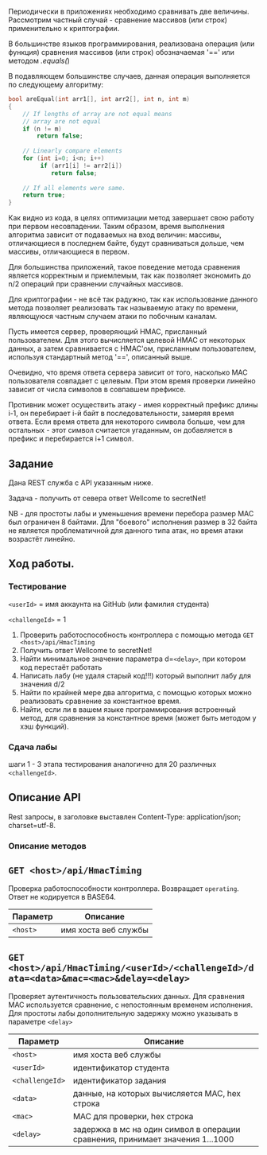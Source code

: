 ﻿Периодически в приложениях необходимо сравнивать две величины. Рассмотрим частный случай - сравнение массивов (или строк) применительно к криптографии.

В большинстве языков программирования, реализована операция (или функция) сравнения массивов (или строк) обозначаемая '==' или методом *.equals(*)

В подавляющем большинстве случаев, данная операция выполняется по следующему алгоритму:

```C 
bool areEqual(int arr1[], int arr2[], int n, int m) 
{ 
    // If lengths of array are not equal means 
    // array are not equal 
    if (n != m) 
        return false; 
  
    // Linearly compare elements 
    for (int i=0; i<n; i++) 
         if (arr1[i] != arr2[i]) 
            return false; 
  
    // If all elements were same. 
    return true; 
} 
```

Как видно из кода, в целях оптимизации метод завершает свою работу при первом несовпадении. Таким образом, время выполнения алгоритма зависит от подаваемых на вход величин: массивы, отличающиеся в последнем байте, будут сравниваться дольше, чем массивы, отличающиеся в первом.

Для большинства приложений, такое поведение метода сравнения является корректным и приемлемым, так как позволяет экономить до n/2 операций при сравнении случайных массивов.

Для криптографии - не всё так радужно, так как использование данного метода позволяет реализовать так называемую атаку по времени, являющуюся частным случаем атаки по побочным каналам.

Пусть имеется сервер, проверяющий HMAC, присланный пользователем. Для этого вычисляется целевой HMAC от некоторых данных, а затем сравнивается с HMAC'ом, присланным пользователем, используя стандартный метод '==', описанный выше.

Очевидно, что время ответа сервера зависит от того, насколько MAC пользователя совпадает с целевым. При этом время проверки линейно зависит от числа символов в совпавшем префиксе.

Противник может осуществить атаку - имея корректный префикс длины i-1, он перебирает i-й байт в последовательности, замеряя время ответа. Если время ответа для некоторого символа больше, чем для остальных - этот символ считается угаданным, он добавляется в префикс и перебирается i+1 символ.

## Задание

Дана REST служба с API указанным ниже.

Задача - получить от севера ответ Wellcome to secretNet!

NB - для простоты лабы и уменьшения времени перебора размер MAC был ограничен 8 байтами. Для "боевого" исполнения размер в 32 байта не является проблематичной для данного типа атак, но время атаки возрастёт линейно.

## Ход работы.

### Тестирование 

`<userId>` = имя аккаунта на GitHub  (или фамилия студента)

`<challengeId>` = 1


1. Проверить работоспособность контроллера с помощью метода `GET <host>/api/HmacTiming`
2. Получить ответ Wellcome to secretNet!
3. Найти минимальное значение параметра d=`<delay>`, при котором код перестаёт работать
4. Написать лабу (не удаля старый код!!!) который выполнит лабу для значения d/2
5. Найти по крайней мере два алгоритма, с помощью которых можно реализовать сравнение за константное время.
6. Найти, если ли в вашем языке программирования встроенный метод, для сравнения за константное время (может быть методом у хэш функций).

### Сдача лабы
шаги 1 - 3 этапа тестирования аналогично для 20 различных `<challengeId>`.

## Описание API

Rest запросы, в заголовке выставлен Content-Type: application/json; charset=utf-8.

### Описание методов

## `GET <host>/api/HmacTiming`

Проверка работоспособности контроллера. Возвращает `operating`. Ответ не кодируется в BASE64.

| Параметр| Описание| 
| --- | --- 
| `<host>` | имя хоста веб службы

## `GET <host>/api/HmacTiming/<userId>/<challengeId>/data=<data>&mac=<mac>&delay=<delay>`

Проверяет аутентичность пользовательских данных. Для сравнения MAC используется сравнение, с непостоянным временем исполнения.
Для простоты лабы дополнительную задержку можно указывать в параметре `<delay>` 

| Параметр| Описание| 
| --- | --- 
| `<host>` | имя хоста веб службы
| `<userId>` | идентификатор студента
| `<challengeId>` | идентификатор задания
| `<data>` | данные, на которых вычисляется MAC, hex строка
| `<mac>` | MAC для проверки, hex строка
| `<delay>` | задержка в мс на один символ в операции сравнения, принимает значения 1...1000


